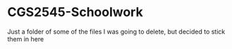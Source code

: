 # CGS2545-Schoolwork
Just a folder of some of the files I was going to delete, but decided to stick them in here

